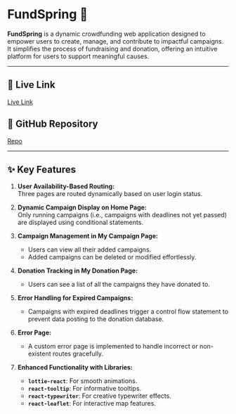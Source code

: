 # FundSpring 🌟

**FundSpring** is a dynamic crowdfunding web application designed to empower users to create, manage, and contribute to impactful campaigns. It simplifies the process of fundraising and donation, offering an intuitive platform for users to support meaningful causes.

---

## 🔗 Live Link

[Live Link](https://for-assign.firebaseapp.com/)

## 📂 GitHub Repository

[Repo](https://github.com/programming-hero-web-course2/b10-a10-client-side-Arup53)

---

## ✨ Key Features

1. **User Availability-Based Routing:**  
   Three pages are routed dynamically based on user login status.

2. **Dynamic Campaign Display on Home Page:**  
   Only running campaigns (i.e., campaigns with deadlines not yet passed) are displayed using conditional statements.

3. **Campaign Management in My Campaign Page:**

   - Users can view all their added campaigns.
   - Added campaigns can be deleted or modified effortlessly.

4. **Donation Tracking in My Donation Page:**

   - Users can see a list of all the campaigns they have donated to.

5. **Error Handling for Expired Campaigns:**

   - Campaigns with expired deadlines trigger a control flow statement to prevent data posting to the donation database.

6. **Error Page:**

   - A custom error page is implemented to handle incorrect or non-existent routes gracefully.

7. **Enhanced Functionality with Libraries:**
   - **`lottie-react`**: For smooth animations.
   - **`react-tooltip`**: For informative tooltips.
   - **`react-typewriter`**: For creative typewriter effects.
   - **`react-leaflet`**: For interactive map features.
